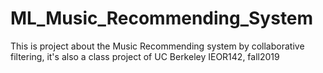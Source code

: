 # ML_Music_Recommending_System
This is project about the Music Recommending system by collaborative filtering, it's also a class project of UC Berkeley IEOR142, fall2019
